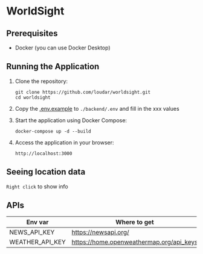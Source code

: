 # WorldSight

## Prerequisites

- Docker (you can use Docker Desktop)

## Running the Application

1. Clone the repository:
   ```
   git clone https://github.com/loudar/worldsight.git
   cd worldsight
   ```

2. Copy the [.env.example](./backend/.env.example) to `./backend/.env` and fill in the xxx values

3. Start the application using Docker Compose:
   ```
   docker-compose up -d --build
   ```

4. Access the application in your browser:
   ```
   http://localhost:3000
   ```

## Seeing location data

`Right click` to show info

## APIs

| Env var         | Where to get                             |
|-----------------|------------------------------------------|
| NEWS_API_KEY    | https://newsapi.org/                     |
| WEATHER_API_KEY | https://home.openweathermap.org/api_keys |